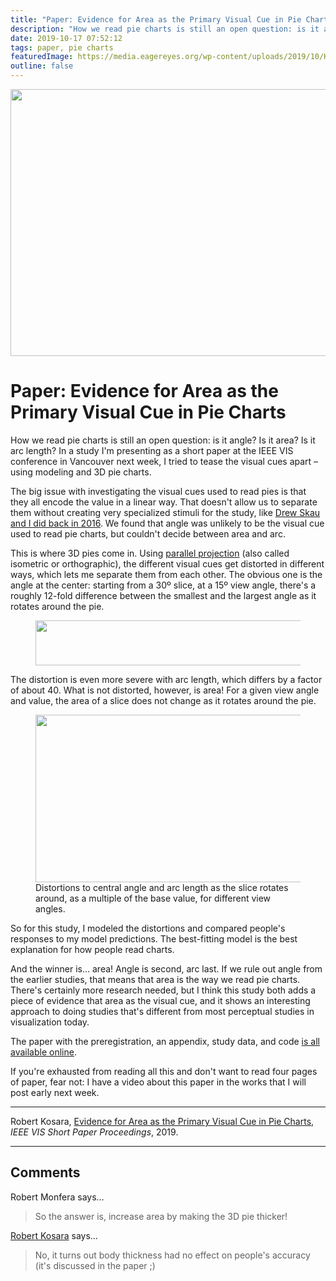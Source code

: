 ```yaml
---
title: "Paper: Evidence for Area as the Primary Visual Cue in Pie Charts"
description: "How we read pie charts is still an open question: is it angle? Is it area? Is it arc length? In a study I'm presenting as a short paper at the IEEE VIS conference in Vancouver next week, I tried to tease the visual cues apart – using modeling and 3D pie charts."
date: 2019-10-17 07:52:12
tags: paper, pie charts
featuredImage: https://media.eagereyes.org/wp-content/uploads/2019/10/Kosara-VISShort-2019.png
outline: false
---
```


<p align="center"><img src="https://media.eagereyes.org/wp-content/uploads/2019/10/Kosara-VISShort-2019.png" width="660" height="427" /></p>

# Paper: Evidence for Area as the Primary Visual Cue in Pie Charts

How we read pie charts is still an open question: is it angle? Is it area? Is it arc length? In a study I'm presenting as a short paper at the IEEE VIS conference in Vancouver next week, I tried to tease the visual cues apart – using modeling and 3D pie charts.

The big issue with investigating the visual cues used to read pies is that they all encode the value in a linear way. That doesn't allow us to separate them without creating very specialized stimuli for the study, like <a href="/papers/a-pair-of-pie-chart-papers">Drew Skau and I did back in 2016</a>. We found that angle was unlikely to be the visual cue used to read pie charts, but couldn't decide between area and arc.

This is where 3D pies come in. Using <a href="https://en.wikipedia.org/wiki/Parallel_projection">parallel projection</a> (also called isometric or orthographic), the different visual cues get distorted in different ways, which lets me separate them from each other. The obvious one is the angle at the center: starting from a 30º slice, at a 15º view angle, there's a roughly 12-fold difference between the smallest and the largest angle as it rotates around the pie.

<figure class="wp-block-image"><img src="https://media.eagereyes.org/wp-content/uploads/2019/10/3d-pies.png" alt="" class="wp-image-12411" width="660" height="72" /></figure>

The distortion is even more severe with arc length, which differs by a factor of about 40. What is not distorted, however, is area! For a given view angle and value, the area of a slice does not change as it rotates around the pie.

<figure class="wp-block-image"><img src="https://media.eagereyes.org/wp-content/uploads/2019/10/pie-distortions.png" alt="" class="wp-image-12412" width="660" height="268" /><figcaption>Distortions to central angle and arc length as the slice rotates around, as a multiple of the base value, for different view angles.</figcaption></figure>

So for this study, I modeled the distortions and compared people's responses to my model predictions. The best-fitting model is the best explanation for how people read charts.

And the winner is… area! Angle is second, arc last. If we rule out angle from the earlier studies, that means that area is the way we read pie charts. There's certainly more research needed, but I think this study both adds a piece of evidence that area as the visual cue, and it shows an interesting approach to doing studies that's different from most perceptual studies in visualization today.

The paper with the preregistration, an appendix, study data, and code <a href="https://osf.io/7y842/">is all available online</a>.

If you're exhausted from reading all this and don't want to read four pages of paper, fear not: I have a video about this paper in the works that I will post early next week.

<hr class="wp-block-separator"/>

Robert Kosara, <a href="/publications/Kosara-VISShort-2019.html">Evidence for Area as the Primary Visual Cue in Pie Charts</a>, <em>IEEE VIS Short Paper Proceedings</em>, 2019.


<PostedBy />


<aside class="comments">

---
## Comments

Robert Monfera says…
>	So the answer is, increase area by making the 3D pie thicker!

<a href="/about" rel="nofollow noopener" target="_blank">Robert Kosara</a> says…
>	No, it turns out body thickness had no effect on people's accuracy (it's discussed in the paper ;)

</aside>

